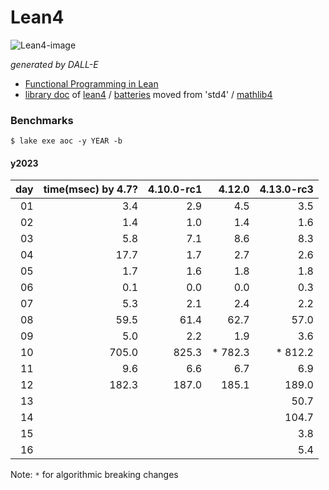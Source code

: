 # Lean4

![Lean4-image](https://github.com/user-attachments/assets/5cdc3698-2704-4794-b9ab-0c4f2883a3a3)

_generated by DALL-E_

- [Functional Programming in Lean](https://lean-lang.org/functional_programming_in_lean/title.html#functional-programming-in-lean)
- [library doc](https://leanprover-community.github.io/mathlib4_docs) of [lean4](https://github.com/leanprover/lean4) / [batteries](https://github.com/leanprover-community/batteries) moved from 'std4' /
[mathlib4](https://github.com/leanprover-community/mathlib4)

### Benchmarks

```
$ lake exe aoc -y YEAR -b
```

#### y2023

|day|time(msec) by 4.7?|4.10.0-rc1| 4.12.0 |4.13.0-rc3|
|----:|----------:|------------:|---------:|---------:|
|  01 |       3.4 |        2.9  |      4.5 |      3.5 |
|  02 |       1.4 |        1.0  |      1.4 |      1.6 |
|  03 |       5.8 |        7.1  |      8.6 |      8.3 |
|  04 |      17.7 |        1.7  |      2.7 |      2.6 |
|  05 |       1.7 |        1.6  |      1.8 |      1.8 |
|  06 |       0.1 |        0.0  |      0.0 |      0.3 |
|  07 |       5.3 |        2.1  |      2.4 |      2.2 |
|  08 |      59.5 |       61.4  |     62.7 |     57.0 |
|  09 |       5.0 |        2.2  |      1.9 |      3.6 |
|  10 |     705.0 |      825.3  |  * 782.3 |  * 812.2 |
|  11 |       9.6 |        6.6  |      6.7 |      6.9 |
|  12 |     182.3 |      187.0  |    185.1 |    189.0 |
|  13 |           |             |          |     50.7 |
|  14 |           |             |          |    104.7 |
|  15 |           |             |          |      3.8 |
|  16 |           |             |          |      5.4 |

Note: `*` for algorithmic breaking changes
